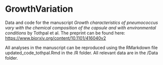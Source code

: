 # GrowthVariation
Data and code for the manuscript *Growth characteristics of pneumococcus vary with the chemical composition of the capsule and with environmental conditions* by Tothpal et al.
The preprint can be found here: https://www.biorxiv.org/content/10.1101/416040v2

All analyses in the manuscript can be reproduced using the RMarkdown file updated_code_tothpal.Rmd in the /R folder. All relevant data are in the /Data folder.

